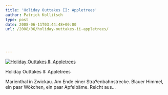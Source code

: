 ```yaml
---
title: 'Holiday Outtakes II: Appletrees'
author: Patrick Kollitsch
type: post
date: 2008-06-11T03:44:48+00:00
url: /2008/06/holiday-outtakes-ii-appletrees/




---
```

<div class="flickr">
  <a href="http://www.flickr.com/photos/schreibblogade/2570233913/" title="Holiday Outtakes II: Appletrees"><img src="//farm4.static.flickr.com/3152/2570233913_88bd123ded.jpg" alt="Holiday Outtakes II: Appletrees" /></a></p> 
  
  <p>
    Holiday Outtakes II: Appletrees
  </p>
</div>

Marienthal in Zwickau. Am Ende einer Stra?enbahnstrecke. Blauer Himmel, ein paar W&ouml;kchen, ein paar Apfelbäme. Reicht aus&#8230;